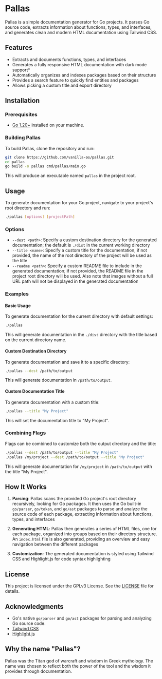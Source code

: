 # Pallas

Pallas is a simple documentation generator for Go projects. It parses Go source code, extracts information about functions, types, and interfaces, and generates clean and modern HTML documentation using Tailwind CSS.

## Features

- Extracts and documents functions, types, and interfaces
- Generates a fully responsive HTML documentation with dark mode support*
- Automatically organizes and indexes packages based on their structure
- Provides a search feature to quickly find entities and packages
- Allows picking a custom title and export directory

## Installation

### Prerequisites

- [Go 1.20+](https://go.dev/dl/) installed on your machine.

### Building Pallas

To build Pallas, clone the repository and run:

```bash
git clone https://github.com/vanilla-os/pallas.git
cd pallas
go build -o pallas cmd/pallas/main.go
```

This will produce an executable named `pallas` in the project root.

## Usage

To generate documentation for your Go project, navigate to your project's root directory and run:

```bash
./pallas [options] [projectPath]
```

### Options

- `--dest <path>`: Specify a custom destination directory for the generated documentation; the default is `./dist` in the current working directory
- `--title <name>`: Specify a custom title for the documentation, if not provided, the name of the root directory of the project will be used as the title
- `--readme <path>`: Specify a custom README file to include in the generated documentation; if not provided, the README file in the project root directory will be used. Also note that images without a full URL path will not be displayed in the generated documentation

### Examples

#### Basic Usage

To generate documentation for the current directory with default settings:

```bash
./pallas
```

This will generate documentation in the `./dist` directory with the title based on the current directory name.

#### Custom Destination Directory

To generate documentation and save it to a specific directory:

```bash
./pallas --dest /path/to/output
```

This will generate documentation in `/path/to/output`.

#### Custom Documentation Title

To generate documentation with a custom title:

```bash
./pallas --title "My Project"
```

This will set the documentation title to "My Project".

### Combining Flags

Flags can be combined to customize both the output directory and the title:

```bash
./pallas --dest /path/to/output --title "My Project"
./pallas /my/project --dest /path/to/output --title "My Project"
```

This will generate documentation for `/my/project` in `/path/to/output` with the title "My Project".

## How It Works

1. **Parsing**: Pallas scans the provided Go project's root directory recursively, looking for Go packages. It then uses the Go built-in `go/parser`, `go/token`, and `go/ast` packages to parse and analyze the source code of each package, extracting information about functions, types, and interfaces

2. **Generating HTML**: Pallas then generates a series of HTML files, one for each package, organized into groups based on their directory structure. An `index.html` file is also generated, providing an overview and easy navigation between the different packages

3. **Customization**: The generated documentation is styled using Tailwind CSS and Highlight.js for code syntax highlighting

## License

This project is licensed under the GPLv3 License. See the [LICENSE](LICENSE) file for details.

## Acknowledgments

- Go's native `go/parser` and `go/ast` packages for parsing and analyzing Go source code.
- [Tailwind CSS](https://tailwindcss.com/)
- [Highlight.js](https://highlightjs.org/)

## Why the name "Pallas"?

Pallas was the Titan god of warcraft and wisdom in Greek mythology. The name was chosen to reflect both the power of the tool and the wisdom it provides through documentation.
